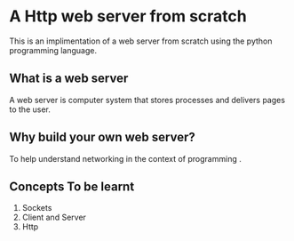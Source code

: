 # A Http web server from scratch

This is an implimentation of a web server from scratch using the python programming language.

## What is a web server

A web server is computer system that stores processes and delivers pages to the user.

## Why build your own web server?

To help understand networking in the context of programming .

## Concepts To be learnt

1. Sockets
2. Client and Server
3. Http

